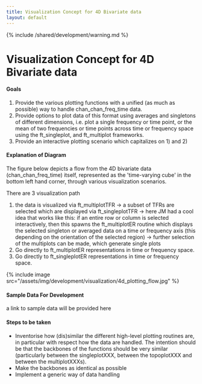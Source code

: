 ```yaml
---
title: Visualization Concept for 4D Bivariate data
layout: default
---
```


{% include /shared/development/warning.md %}

# Visualization Concept for 4D Bivariate data

#### Goals

1) Provide the various plotting functions with a unified (as much as possible) way to handle chan_chan_freq_time data.
2) Provide options to plot data of this format using averages and singletons of different dimensions, i.e. plot a single frequency or time point, or the mean of two frequencies or time points across time or frequency space using the ft_singleplot, and ft_multiplot frameworks.
3) Provide an interactive plotting scenario which capitalizes on 1) and 2)

#### Explanation of Diagram

The figure below depicts a flow from the 4D bivariate data (chan_chan_freq_time) itself, represented as the 'time-varying cube' in the bottom left hand corner, through various visualization scenarios.  

There are 3 visualization path

1) the data is visualized via ft_multiplotTFR -> a subset of TFRs are selected which are displayed via ft_singleplotTFR -> here JM had a cool idea that works like this: if an entire row or column is selected interactively, then this spawns the ft_multiplotER routine which displays the selected singleton or averaged data on a time or frequency axis (this depending on the orientation of the selected region) -> further selection of the multiplots can be made, which generate single plots
2) Go directly to ft_multiplotER representations in time or frequency space.
3) Go directly to ft_singleplotER representations in time or frequency space.

{% include image src="/assets/img/development/visualization/4d_plotting_flow.jpg" %}

#### Sample Data For Development

a link to sample data will be provided here

#### Steps to be taken

*  Inventorise how (dis)similar the different high-level plotting routines are, in particular with respect how the data are handled. The intention should be that the backbones of the functions should be very similar (particularly between the singleplotXXX, between the topoplotXXX and between the multiplotXXXs).
*  Make the backbones as identical as possible
*  Implement a generic way of data handling

